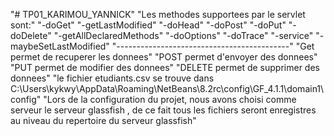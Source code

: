 "# TP01_KARIMOU_YANNICK" 
"Les methodes supportees par le servlet sont:" 
"-doGet" 
"-getLastModified" 
"-doHead" 
"-doPost" 
"-doPut" 
"-doDelete" 
"-getAllDeclaredMethods" 
"-doOptions" 
"-doTrace" 
"-service" 
"-maybeSetLastModified" 
"-------------------------------------------" 
"Get permet de recuperer les donnees" 
"POST permet d'envoyer des donnees" 
"PUT permet de modifier des donnees" 
"DELETE permet de supprimer des donnees" 
"le fichier etudiants.csv se trouve dans C:\Users\kykwy\AppData\Roaming\NetBeans\8.2rc\config\GF_4.1.1\domain1\config" 
"Lors de la configuration du projet, nous avons choisi comme serveur le serveur glassfish , de ce fait tous les fichiers seront enregistres au niveau du repertoire du serveur glassfish" 
